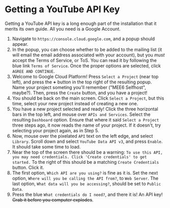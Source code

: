 # Getting a YouTube API Key

Getting a YouTube API key is a long enough part of the installation that it merits its own guide. All you need is a Google Account.

1. Navigate to `https://console.cloud.google.com`, and a popup should appear.
2. In the popup, you can choose whether to be added to the mailing list (it will email the email address associated with your account), but you *must* accept the Terms of Service, or ToS. You can read it by following the blue link `Terms of Service`. Once the proper options are selected, click `AGREE AND CONTINUE`.
3. Welcome to Google Cloud Platform! Press `Select a Project` (near top left), and press the **+** button in the top right of the resulting popup. Name your project someting you'll remember ("MEE6 Selfhost", maybe?). Then, press the `Create` button, and you have a project!
5. You should be back on the main screen. Click `Select a Project`, but this time, select your new project instead of creating a new one.
6. You have a new project selected and ready! Click the three horizontal bars in the top left, and mouse over `APIs and Services`. Select the resulting `Dashboard` option. Ensure that where it said `Select a Project` three steps ago, it now reads the name of your project. If it doesn't, try selecting your project again, as in Step 5.
7. Now, mouse over the pixelated `API` text on the left edge, and select `Library`. Scroll down and select `YouTube Data API v3`, and press `Enable`. It should take some time to load.
8. Near the top of the screen there should be a warning: `To use this API, you may need credentials. Click 'Create credentials' to get started.` To the right of this should be a matching `Create Credentials` button. Click it.
9. The first option, `Which API are you using?` is fine as it is. Set the next option, `Where will you be calling the API from?`, to `Web Server`. The last option, `What data will you be accessing?`, should be set to `Public Data`.
10. Press the blue `What credentials do I need?`, and there it is! An API key! ~~Grab it before you computer explodes~~. 